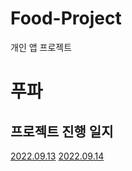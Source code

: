 # Food-Project
개인 앱 프로젝트

# 푸파

## 프로젝트 진행 일지
[2022.09.13](https://www.notion.so/2022-09-13-1156c087f9554991a51663063ce7d2f9)
[2022.09.14](https://www.notion.so/2022-09-14-3a283c81682049ea811d0aa474ab495e)
